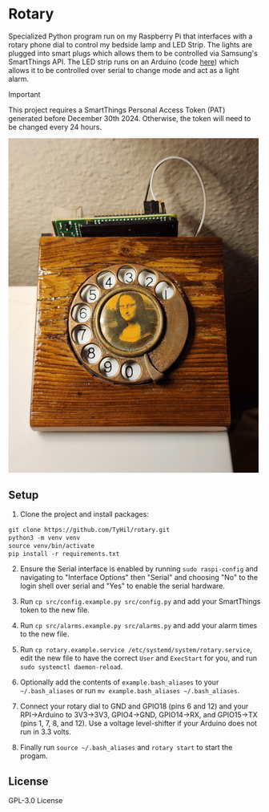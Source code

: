# Rotary

Specialized Python program run on my Raspberry Pi that interfaces with a rotary phone dial to control my bedside lamp and LED Strip. The lights are plugged into smart plugs which allows them to be controlled via Samsung's SmartThings API. The LED strip runs on an Arduino (code [here](https://github.com/TyHil/led-strip-effects-and-game/)) which allows it to be controlled over serial to change mode and act as a light alarm.

> [!IMPORTANT]
> This project requires a SmartThings Personal Access Token (PAT) generated before December 30th 2024. Otherwise, the token will need to be changed every 24 hours.

<img alt="The device on the wall" src="Photos/20250131_221023.jpg" width="500"/>

## Setup

1. Clone the project and install packages:

```
git clone https://github.com/TyHil/rotary.git
python3 -m venv venv
source venv/bin/activate
pip install -r requirements.txt
```

2. Ensure the Serial interface is enabled by running `sudo raspi-config` and navigating to "Interface Options" then "Serial" and choosing "No" to the login shell over serial and "Yes" to enable the serial hardware.

3. Run `cp src/config.example.py src/config.py` and add your SmartThings token to the new file.

4. Run `cp src/alarms.example.py src/alarms.py` and add your alarm times to the new file.

5. Run `cp rotary.example.service /etc/systemd/system/rotary.service`, edit the new file to have the correct `User` and `ExecStart` for you, and run `sudo systemctl daemon-reload`.

6. Optionally add the contents of `example.bash_aliases` to your `~/.bash_aliases` or run `mv example.bash_aliases ~/.bash_aliases`.

7. Connect your rotary dial to GND and GPIO18 (pins 6 and 12) and your RPI->Arduino to 3V3->3V3, GPIO4->GND, GPIO14->RX, and GPIO15->TX (pins 1, 7, 8, and 12). Use a voltage level-shifter if your Arduino does not run in 3.3 volts.

8. Finally run `source ~/.bash_aliases` and `rotary start` to start the progam.

## License

GPL-3.0 License
